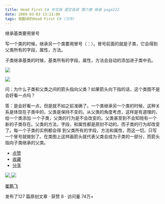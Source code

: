 ```yaml
---
title: Head First C# 中文版 图文皆译 第六章 继承 page222
date: 2009-03-03 13:21:00
tags: 我翻译的Head First C#（习作）
---
```

继承基类要用冒号

写一个类的时候，继承另一个类要用冒号（：）。冒号前面的就是子类，它会得到父类所有的字段，属性，方法。

子类继承基类的时候，基类所有的字段，属性，方法会自动的添加进子类中去。

![](https://p-blog.csdn.net/images/p_blog_csdn_net/cuipengfei1/EntryImages/20090303/2009-03-03_12-58-14.jpg)

![](https://p-blog.csdn.net/images/p_blog_csdn_net/cuipengfei1/EntryImages/20090303/2009-03-03_13-07-14.jpg)

问：为什么子类和父类之间的箭头指向父类？如果箭头向下指的话，这个类图不是会好看一点吗？

答：是会好看一点，但是就不如之前准确了。一个类继承另一个类的时候，这种关系是体现在子类中的，父类是保持不变的。从父类的角度考虑，这样是有道理的，给一个类添加
一个子类，父类的行为是不会改变的。父类甚至到不会知晓有一个新的子类存在。父类的方法，字段，和属性都是原封不动的。而子类的行为却改变了。每一个子类的实例都会得
到父类所有的字段，方法和属性，而这一切，只写一个冒号就做到了。在类图上这样画箭头就代表父类会成为子类的一部分，而箭头指向子类继承的父类。

  * [ 点赞  ](javascript:;)
  * [ 收藏  ](javascript:;)
  * [ 分享 ](javascript:;)

[ ![](https://profile.csdnimg.cn/5/2/5/3_cuipengfei1)
![](https://g.csdnimg.cn/static/user-reg-year/1x/11.png)
](https://blog.csdn.net/cuipengfei1)

[ 崔鹏飞 ](https://blog.csdn.net/cuipengfei1)

发布了127 篇原创文章  ·  获赞 8  ·  访问量 74万+

